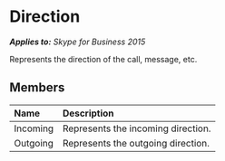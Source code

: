 
# Direction 


 _**Applies to:** Skype for Business 2015_

Represents the direction of the call, message, etc.


## Members





|**Name**|**Description**|
|:-----|:-----|
|Incoming|Represents the incoming direction.|
|Outgoing|Represents the outgoing direction.|
